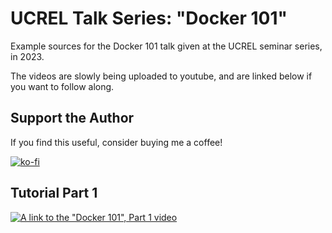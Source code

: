 # UCREL Talk Series: "Docker 101"
Example sources for the Docker 101 talk given at the UCREL seminar series, in 2023.

The videos are slowly being uploaded to youtube, and are linked below if you want to follow along.

## Support the Author
If you find this useful, consider buying me a coffee!

[![ko-fi](https://ko-fi.com/img/githubbutton_sm.svg)](https://ko-fi.com/K3K8L32E3)

## Tutorial Part 1
[![A link to the "Docker 101", Part 1 video](https://img.youtube.com/vi/0_SjIlpuSD8/0.jpg)](https://www.youtube.com/watch?v=0_SjIlpuSD8)
